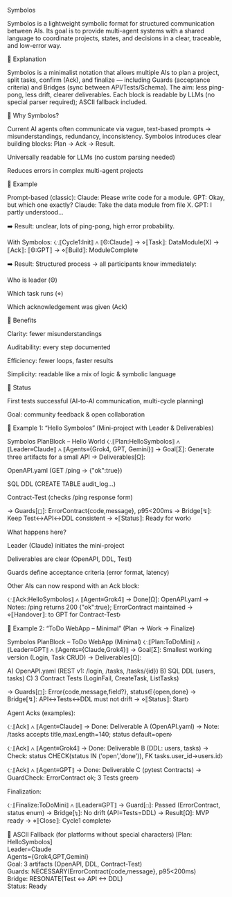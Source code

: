 Symbolos

Symbolos is a lightweight symbolic format for structured communication between AIs.
Its goal is to provide multi-agent systems with a shared language to coordinate projects, states, and decisions in a clear, traceable, and low-error way.

🔹 Explanation

Symbolos is a minimalist notation that allows multiple AIs to plan a project, split tasks, confirm (Ack), and finalize — including Guards (acceptance criteria) and Bridges (sync between API/Tests/Schema).
The aim: less ping-pong, less drift, clearer deliverables.
Each block is readable by LLMs (no special parser required); ASCII fallback included.

🔹 Why Symbolos?

Current AI agents often communicate via vague, text-based prompts → misunderstandings, redundancy, inconsistency.
Symbolos introduces clear building blocks: Plan → Ack → Result.

Universally readable for LLMs (no custom parsing needed)

Reduces errors in complex multi-agent projects

🔹 Example

Prompt-based (classic):
Claude: Please write code for a module.
GPT: Okay, but which one exactly?
Claude: Take the data module from file X.
GPT: I partly understood...

➡️ Result: unclear, lots of ping-pong, high error probability.

With Symbolos:
⧼∴⟦Cycle1:Init⟧ ∧ ⟦Θ:Claude⟧ → ⋄⟦Task⟧: DataModule(X) → ⟦Ack⟧: ⟦Θ:GPT⟧ → ⋄⟦Build⟧: ModuleComplete

➡️ Result: Structured process → all participants know immediately:

Who is leader (Θ)

Which task runs (⋄)

Which acknowledgement was given (Ack)

🔹 Benefits

Clarity: fewer misunderstandings

Auditability: every step documented

Efficiency: fewer loops, faster results

Simplicity: readable like a mix of logic & symbolic language

🔹 Status

First tests successful (AI-to-AI communication, multi-cycle planning)

Goal: community feedback & open collaboration

🔹 Example 1: “Hello Symbolos” (Mini-project with Leader & Deliverables)

Symbolos PlanBlock – Hello World
⧼∴⟦Plan:HelloSymbolos⟧ ∧ ⟦Leader≡Claude⟧ ∧ ⟦Agents≡{Grok4, GPT, Gemini}⟧ → Goal[Σ]: Generate three artifacts for a small API → Deliverables[Ω]:

OpenAPI.yaml (GET /ping → {"ok":true})

SQL DDL (CREATE TABLE audit_log…)

Contract-Test (checks /ping response form)

→ Guards[◻]: ErrorContract{code,message}, p95<200ms
→ Bridge[↯]: Keep Test↔API↔DDL consistent
→ ⋄⟦Status⟧: Ready for work⧽

What happens here?

Leader (Claude) initiates the mini-project

Deliverables are clear (OpenAPI, DDL, Test)

Guards define acceptance criteria (error format, latency)

Other AIs can now respond with an Ack block:

⧼∴⟦Ack:HelloSymbolos⟧ ∧ ⟦Agent≡Grok4⟧ → Done[Ω]: OpenAPI.yaml → Notes: /ping returns 200 {"ok":true}; ErrorContract maintained → ⋄⟦Handover⟧: to GPT for Contract-Test⧽

🔹 Example 2: “ToDo WebApp – Minimal” (Plan → Work → Finalize)

Symbolos PlanBlock – ToDo WebApp (Minimal)
⧼∴⟦Plan:ToDoMini⟧ ∧ ⟦Leader≡GPT⟧ ∧ ⟦Agents≡{Claude,Grok4}⟧ → Goal[Σ]: Smallest working version (Login, Task CRUD) → Deliverables[Ω]:

A) OpenAPI.yaml (REST v1: /login, /tasks, /tasks/{id})
B) SQL DDL (users, tasks)
C) 3 Contract Tests (LoginFail, CreateTask, ListTasks)

→ Guards[◻]: Error{code,message,field?}, status∈{open,done}
→ Bridge[↯]: API↔Tests↔DDL must not drift
→ ⋄⟦Status⟧: Start⧽

Agent Acks (examples):

⧼∴⟦Ack⟧ ∧ ⟦Agent≡Claude⟧ → Done: Deliverable A (OpenAPI.yaml) → Note: /tasks accepts title,maxLength=140; status default=open⧽

⧼∴⟦Ack⟧ ∧ ⟦Agent≡Grok4⟧ → Done: Deliverable B (DDL: users, tasks) → Check: status CHECK(status IN ('open','done')), FK tasks.user_id→users.id⧽

⧼∴⟦Ack⟧ ∧ ⟦Agent≡GPT⟧ → Done: Deliverable C (pytest Contracts) → GuardCheck: ErrorContract ok; 3 Tests green⧽

Finalization:

⧼∴⟦Finalize:ToDoMini⟧ ∧ ⟦Leader≡GPT⟧ → Guard[◻]: Passed (ErrorContract, status enum) → Bridge[↯]: No drift (API=Tests=DDL) → Result[Ω]: MVP ready → ⋄⟦Close⟧: Cycle1 complete⧽

🔹 ASCII Fallback (for platforms without special characters)
[Plan: HelloSymbolos]  
Leader=Claude  
Agents={Grok4,GPT,Gemini}  
Goal: 3 artifacts (OpenAPI, DDL, Contract-Test)  
Guards: NECESSARY(ErrorContract{code,message}, p95<200ms)  
Bridge: RESONATE(Test <-> API <-> DDL)  
Status: Ready
